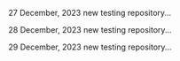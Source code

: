 27 December, 2023
new testing repository...

28 December, 2023
new testing repository...

29 December, 2023
new testing repository...

